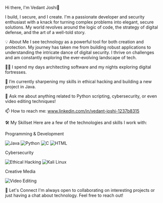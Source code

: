 Hi there, I'm Vedant Joshi👋

I build, I secure, and I create.
I'm a passionate developer and security enthusiast with a knack for turning complex problems into elegant, secure solutions. My world revolves around the logic of code, the strategy of digital defense, and the art of a well-told story.

💡 About Me
I see technology as a powerful tool for both creation and protection. My journey has taken me from building robust applications to understanding the intricate dance of digital security. I thrive on challenges and am constantly exploring the ever-evolving landscape of tech.

👨‍💻 I spend my days architecting software and my nights exploring digital fortresses.

🔭 I’m currently sharpening my skills in ethical hacking and building a new project in Java.

💬 Ask me about anything related to Python scripting, cybersecurity, or even video editing techniques!

📫 How to reach me: www.linkedin.com/in/vedant-joshi-1237b8315

🛠️ My Skillset
Here are a few of the technologies and skills I work with:

Programming & Development

<p>
<img src="https://img.shields.io/badge/Java-ED8B00?style=flat-square&logo=openjdk&logoColor=white" alt="Java"/>
<img src="https://img.shields.io/badge/Python-3776AB?style=flat-square&logo=python&logoColor=white" alt="Python"/>
<img src="https://img.shields.io/badge/C-A8B9CC?style=flat-square&logo=c&logoColor=black" alt="C"/>
<img src="https://img.shields.io/badge/HTML5-E34F26?style=flat-square&logo=html5&logoColor=white" alt="HTML"/>
</p>

Cybersecurity

<p>
<img src="https://www.google.com/search?q=https://img.shields.io/badge/Ethical_Hacking-000000%3Fstyle%3Dfor-the-badge%26logo%3Dhackthebox%26logoColor%3Dwhite" alt="Ethical Hacking"/>
<img src="https://www.google.com/search?q=https://img.shields.io/badge/Kali_Linux-557C94%3Fstyle%3Dfor-the-badge%26logo%3Dkalilinux%26logoColor%3Dwhite" alt="Kali Linux"/>
</p>

Creative Media

<p>
<img src="https://www.google.com/search?q=https://img.shields.io/badge/Video_Editing-9B59B6%3Fstyle%3Dfor-the-badge%26logo%3Dadobe-premiere-pro%26logoColor%3Dwhite" alt="Video Editing"/>
</p>

🔗 Let's Connect
I'm always open to collaborating on interesting projects or just having a chat about technology. Feel free to reach out!

<!--
You can uncomment these and add your own links!


-->
